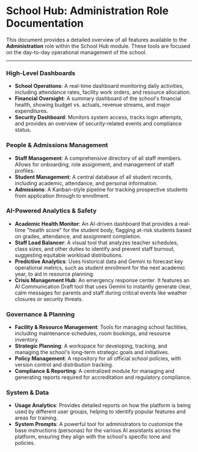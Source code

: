 # School Hub: Administration Role Documentation

This document provides a detailed overview of all features available to the **Administration** role within the School Hub module. These tools are focused on the day-to-day operational management of the school.

---

### High-Level Dashboards

-   **School Operations**: A real-time dashboard monitoring daily activities, including attendance rates, facility work orders, and resource allocation.
-   **Financial Oversight**: A summary dashboard of the school's financial health, showing budget vs. actuals, revenue streams, and major expenditures.
-   **Security Dashboard**: Monitors system access, tracks login attempts, and provides an overview of security-related events and compliance status.

### People & Admissions Management

-   **Staff Management**: A comprehensive directory of all staff members. Allows for onboarding, role assignment, and management of staff profiles.
-   **Student Management**: A central database of all student records, including academic, attendance, and personal information.
-   **Admissions**: A Kanban-style pipeline for tracking prospective students from application through to enrollment.

### AI-Powered Analytics & Safety

-   **Academic Health Monitor**: An AI-driven dashboard that provides a real-time "health score" for the student body, flagging at-risk students based on grades, attendance, and assignment completion.
-   **Staff Load Balancer**: A visual tool that analyzes teacher schedules, class sizes, and other duties to identify and prevent staff burnout, suggesting equitable workload distributions.
-   **Predictive Analytics**: Uses historical data and Gemini to forecast key operational metrics, such as student enrollment for the next academic year, to aid in resource planning.
-   **Crisis Management Hub**: An emergency response center. It features an AI Communication Draft tool that uses Gemini to instantly generate clear, calm messages for parents and staff during critical events like weather closures or security threats.

### Governance & Planning

-   **Facility & Resource Management**: Tools for managing school facilities, including maintenance schedules, room bookings, and resource inventory.
-   **Strategic Planning**: A workspace for developing, tracking, and managing the school's long-term strategic goals and initiatives.
-   **Policy Management**: A repository for all official school policies, with version control and distribution tracking.
-   **Compliance & Reporting**: A centralized module for managing and generating reports required for accreditation and regulatory compliance.

### System & Data

-   **Usage Analytics**: Provides detailed reports on how the platform is being used by different user groups, helping to identify popular features and areas for training.
-   **System Prompts**: A powerful tool for administrators to customize the base instructions (personas) for the various AI assistants across the platform, ensuring they align with the school's specific tone and policies.
